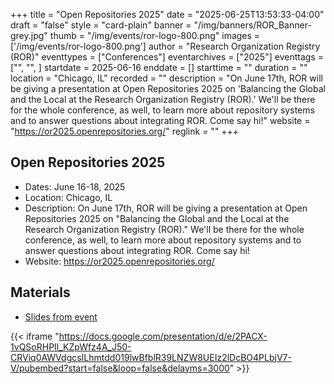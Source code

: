 +++
title = "Open Repositories 2025" 
date = "2025-06-25T13:53:33-04:00"  
draft = "false" 
style = "card-plain" 
banner = "/img/banners/ROR_Banner-grey.jpg" 
thumb = "/img/events/ror-logo-800.png" 
images = ['/img/events/ror-logo-800.png']
author = "Research Organization Registry (ROR)" 
eventtypes = ["Conferences"]
eventarchives = ["2025"]
eventtags = ["", "", ]
startdate = 2025-06-16
enddate = []
starttime = ""
duration = ""
location = "Chicago, IL"
recorded = ""
description = "On June 17th, ROR will be giving a presentation at Open Repositories 2025 on 'Balancing the Global and the Local at the Research Organization Registry (ROR).' We'll be there for the whole conference, as well, to learn more about repository systems and to answer questions about integrating ROR. Come say hi!"
website = "https://or2025.openrepositories.org/"
reglink = ""
+++

## Open Repositories 2025
- Dates: June 16-18, 2025
- Location: Chicago, IL
- Description: On June 17th, ROR will be giving a presentation at Open Repositories 2025 on "Balancing the Global and the Local at the Research Organization Registry (ROR)." We'll be there for the whole conference, as well, to learn more about repository systems and to answer questions about integrating ROR. Come say hi!
- Website: https://or2025.openrepositories.org/


## Materials 

- [Slides from event](https://docs.google.com/presentation/d/e/2PACX-1vQSoRHPIl_KZpWfz4A_J50-CRViq0AWVdgcsILhmtdd019lwBfblR39LNZW8UEIz2lDcBO4PLbjV7-V/pub?start=false&loop=false&delayms=3000)

{{< iframe "https://docs.google.com/presentation/d/e/2PACX-1vQSoRHPIl_KZpWfz4A_J50-CRViq0AWVdgcsILhmtdd019lwBfblR39LNZW8UEIz2lDcBO4PLbjV7-V/pubembed?start=false&loop=false&delayms=3000" >}}



